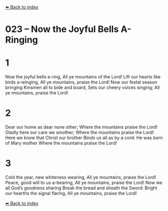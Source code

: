 [⬅️ Back to index](../README.md)

# 023 – Now the Joyful Bells A-Ringing


# 1
Now the joyful bells a-ring,
All ye mountains of the Lord!
Lift our hearts like birds a-winging,
All ye mountains, praise the Lord!
Now our festal season bringing
Kinsmen all to bide and board,
Sets our cheery voices singing;
All ye mountains, praise the Lord!

# 2
Dear our home as dear none other;
Where the mountains praise the Lord!
Gladly here our care we smother;
Where the mountains praise the Lord!
Here we know that Christ our brother
Binds us all as by a cord:
He was born of Mary mother
Where the mountains praise the Lord!

# 3
Cold the year, new whiteness wearing,
All ye mountains, praise the Lord!
Peace, good will to us a-bearing,
All ye mountains, praise the Lord!
Now we all God’s goodness sharing
Break the bread and sheath the Sword:
Bright our hearths the signal flaring,
All ye mountains, praise the Lord!

[⬅️ Back to index](../README.md)
